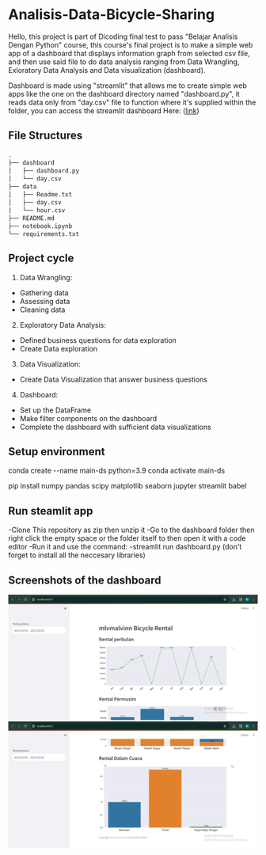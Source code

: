 # Analisis-Data-Bicycle-Sharing
Hello, this project is part of Dicoding final test to pass "Belajar Analisis Dengan Python" course, this course's final project is to make a simple web app of a dashboard that displays information graph from selected csv file, and then use said file to do data analysis ranging from Data Wrangling, Exloratory Data Analysis and Data visualization (dashboard).

Dashboard is made using "streamlit" that allows me to create simple web apps like the one on the dashboard directory named "dashboard.py", it reads data only from "day.csv" file to function where it's supplied within the folder, you can access the streamlit dashboard Here: ([link](https://mlvmalvinnbicyclesharing.streamlit.app/))

## File Structures
```
.
├── dashboard
│   ├── dashboard.py
│   └── day.csv
├── data
│   ├── Readme.txt
│   ├── day.csv
|   └── hour.csv
├── README.md
├── notebook.ipynb
└── requirements.txt
```

## Project cycle
1. Data Wrangling: 
 - Gathering data
 - Assessing data
 - Cleaning data
2. Exploratory Data Analysis:
 - Defined business questions for data exploration
 - Create Data exploration
3. Data Visualization:
 - Create Data Visualization that answer business questions
4. Dashboard:
 - Set up the DataFrame
 - Make filter components on the dashboard
 - Complete the dashboard with sufficient data visualizations

## Setup environment
conda create --name main-ds python=3.9
conda activate main-ds

pip install numpy pandas scipy matplotlib seaborn jupyter streamlit babel

## Run steamlit app
-Clone This repository as zip then unzip it
-Go to the dashboard folder then right click the empty space or the folder itself to then open it with a code editor
-Run it and use the command:
-streamlit run dashboard.py
(don't forget to install all the neccesary libraries)

## Screenshots of the dashboard
![Dashboard1](https://github.com/mlvmalvinn/dump/blob/main/Dashboard1.jpeg?raw=true)
![Dashboard1](https://github.com/mlvmalvinn/dump/blob/main/Dashboard2.jpeg?raw=true)

